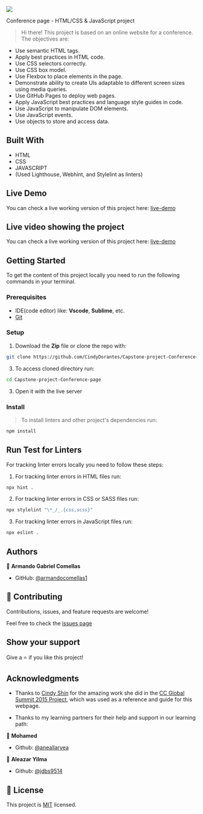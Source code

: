 ![](https://img.shields.io/badge/Microverse-blueviolet)

Conference page - HTML/CSS & JavaScript project

> Hi there! This project is based on an online website for a conference. The objectives are:
- Use semantic HTML tags.
- Apply best practices in HTML code.
- Use CSS selectors correctly.
- Use CSS box model.
- Use Flexbox to place elements in the page.
- Demonstrate ability to create UIs adaptable to different screen sizes using media queries.
- Use GitHub Pages to deploy web pages.
- Apply JavaScript best practices and language style guides in code.
- Use JavaScript to manipulate DOM elements.
- Use JavaScript events.
- Use objects to store and access data.

## Built With

- HTML
- CSS
- JAVASCRIPT
- (Used Lighthouse, Webhint, and Stylelint as linters)


## Live Demo

You can check a live working version of this project here: [live-demo](https://armandocomellas1.github.io/capstone-project-conference/)

## Live video showing the project

You can check a live working version of this project here: [live-demo](https://drive.google.com/file/d/1Y7vXFLuFu1SEfDlnbkkC3J1IbYIUPWwm/view?usp=sharing)


## Getting Started

To get the content of this project locally you need to run the following commands in your terminal.

### Prerequisites
- IDE(code editor) like: **Vscode**, **Sublime**, etc.
- [Git](https://www.linode.com/docs/guides/how-to-install-git-on-linux-mac-and-windows/)

### Setup
1. Download the **Zip** file or clone the repo with:
```bash
git clone https://github.com/CindyDorantes/Capstone-project-Conference-page.git
```
3. To access cloned directory run:
```bash
cd Capstone-project-Conference-page
```
3. Open it with the live server

### Install
> To install linters and other project's dependencies run:
```bash
npm install
```
## Run Test for Linters
For tracking linter errors locally you need to follow these steps:
1. For tracking linter errors in HTML files run:
```bash
npx hint .
```

2. For tracking linter errors in CSS or SASS files run:

```bash
npx stylelint "\*_/_.{css,scss}"
```

3. For tracking linter errors in JavaScript files run:

```bash
npx eslint .
```

## Authors

👤 **Armando Gabriel Comellas**

- GitHub: [@armandocomellas1](https://github.com/armandocomellas1)

## 🤝 Contributing

Contributions, issues, and feature requests are welcome!

Feel free to check the [issues page](https://armandocomellas1.github.io/capstone-project-conference/issues)

## Show your support

Give a ⭐️ if you like this project!

## Acknowledgments

- Thanks to [Cindy Shin](https://www.behance.net/adagio07) for the amazing work she did in the [CC Global Summit 2015 Project](https://www.behance.net/gallery/29845175/CC-Global-Summit-2015), which was used as a reference and guide for this webpage.

- Thanks to my learning partners for their help and support in our learning path:

👤 **Mohamed**
- Github: [@aneallaryea](https://github.com/mohamed20163858)

👤 **Aleazar Yilma**

- Github: [@jdbs9514](https://github.com/Agetuni)


## 📝 License

This project is [MIT](./MIT.md) licensed.